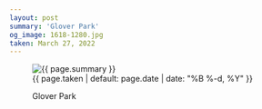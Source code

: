 ```yaml
---
layout: post
summary: 'Glover Park'
og_image: 1618-1280.jpg
taken: March 27, 2022
---
```


<figure class="post" data-src="{{ site.assets_url }}/{{ page.og_image }}">
<img alt="{{ page.summary }}" sizes="(min-width: 700px) 50vw, calc(100vw - 2rem)" src="{{ site.assets_url }}/1618-640.jpg" srcset="{{ site.assets_url }}/1618-320.jpg 320w, {{ site.assets_url }}/1618-640.jpg 640w, {{ site.assets_url }}/1618-960.jpg 960w, {{ site.assets_url }}/1618-1280.jpg 1280w"/>
<figcaption>
<time>{{ page.taken | default: page.date | date: "%B %-d, %Y" }}</time>
<p>Glover Park</p>
</figcaption>
</figure>
